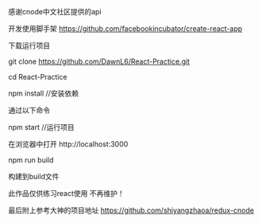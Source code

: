 感谢cnode中文社区提供的api

开发使用脚手架 https://github.com/facebookincubator/create-react-app

下载运行项目

git clone https://github.com/DawnL6/React-Practice.git

cd React-Practice

npm install //安装依赖

通过以下命令

npm start //运行项目

在浏览器中打开 http://localhost:3000

npm run build

构建到build文件

此作品仅供练习react使用 不再维护！

最后附上参考大神的项目地址 https://github.com/shiyangzhaoa/redux-cnode